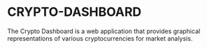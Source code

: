 # CRYPTO-DASHBOARD
 The Crypto Dashboard is a web application that provides graphical representations of various cryptocurrencies for market analysis.
